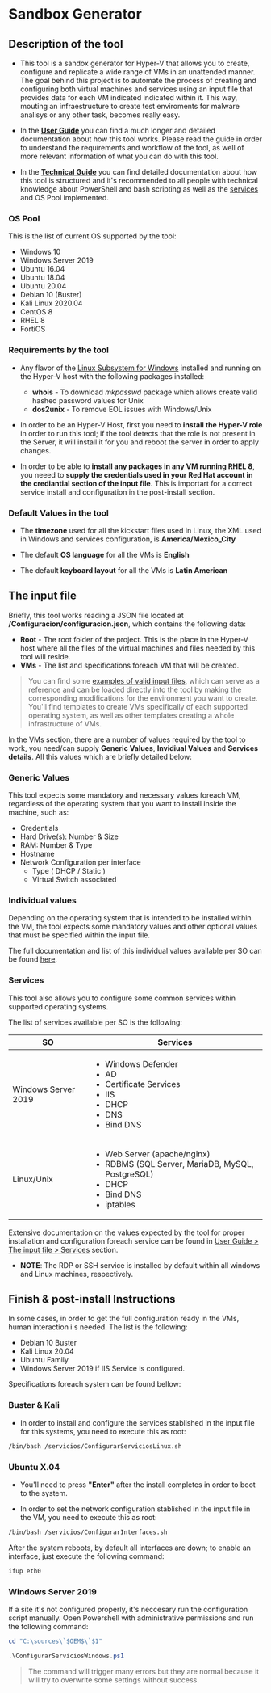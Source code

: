 # Sandbox Generator

## Description of the tool

* This tool is a sandox generator for Hyper-V that allows you to create, configure and replicate a wide range of VMs in an unattended manner. The goal behind this project is to automate the process of creating and configuring both virtual machines and services using an input file that provides data for each VM indicated indicated within it. This way, mouting an infraestructure to create test enviroments for malware analisys or any other task, becomes really easy.

* In the **[User Guide]** you can find a much longer and detailed documentation about how this tool works. Please read the guide in order to understand the requirements and workflow of the tool, as well of more relevant information of what you can do with this tool.

* In the **[Technical Guide]** you can find detailed documentation about how this tool is structured and it's recommended to all people with technical knowledge about PowerShell and bash scripting as well as the [services] and OS Pool implemented.

### OS Pool

This is the list of current OS supported by the tool:

* Windows 10
* Windows Server 2019
* Ubuntu 16.04 
* Ubuntu 18.04 
* Ubuntu 20.04 
* Debian 10 (Buster)
* Kali Linux 2020.04
* CentOS 8
* RHEL 8
* FortiOS

### Requirements by the tool

* Any flavor of the [Linux Subsystem for Windows] installed and running on the Hyper-V host with the following packages installed:

    - **whois** - To download *mkpasswd* package which allows create valid hashed password values for Unix
    - **dos2unix** - To remove EOL issues with Windows/Unix

* In order to be an Hyper-V Host, first you need to **install the Hyper-V role** in order to run this tool; if the tool detects that the role is not present in the Server, it will install it for you and reboot the server in order to apply changes.

* In order to be able to **install any packages in any VM running RHEL 8**, you neeed to **supply the credentials used in your Red Hat account in the crediantial section of the input file**. This is importart for a correct service install and configuration in the post-install section.


### Default Values in the tool

* The **timezone** used for all the kickstart files used in Linux, the XML used in Windows and services configuration, is **America/Mexico_City**

* The default **OS language** for all the VMs is **English**

* The default **keyboard layout** for all the VMs is **Latin American**



## The input file

Briefly, this tool works reading a JSON file located at **/Configuracion/configuracion.json**, which contains the following data:

* **Root** - The root folder of the project. This is the place in the Hyper-V host where all the files of the virtual machines and files needed by this tool will reside.
* **VMs** - The list and specifications foreach VM that will be created.

> You can find some [examples of valid input files], which can serve as a reference and can be loaded directly into the tool by making the corresponding modifications for the environment you want to create. 
> You'll find templates to create VMs specifically of each supported operating system, as well as other templates creating a whole infrastructure of VMs.

In the VMs section, there are a number of values required by the tool to work, you need/can supply **Generic Values**, **Invidiual Values** and **Services details**. All this values which are briefly detailed below:

### Generic Values

This tool expects some mandatory and necessary values foreach VM, regardless of the operating system that you want to install inside the machine, such as:

* Credentials
* Hard Drive(s): Number & Size  
* RAM: Number & Type 
* Hostname
* Network Configuration per interface
    * Type ( DHCP / Static )
    * Virtual Switch associated

### Individual values

Depending on the operating system that is intended to be installed within the VM, the tool expects some mandatory values and other optional values that must be specified within the input file.

The full documentation and list of this individual values available per SO can be found [here].

### Services 

This tool also allows you to configure some common services within supported operating systems.

The list of services available per SO is the following:

| SO | Services |
| ------ | ------ |
| Windows Server 2019 |  <ul><li>Windows Defender</li><li>AD</li><li>Certificate Services</li><li>IIS</li><li>DHCP</li><li>DNS</li><li>Bind DNS</li></ul> |
| Linux/Unix | <ul><li>Web Server (apache/nginx)</li><li>RDBMS (SQL Server, MariaDB, MySQL, PostgreSQL)</li><li>DHCP</li><li>Bind DNS</li><li>iptables</li></ul> |

Extensive documentation on the values expected by the tool for proper installation and configuration foreach service can be found in [User Guide > The input file > Services] section.

* **NOTE**: The RDP or SSH service is installed by default within all windows and Linux machines, respectively.


## Finish & post-install Instructions

In some cases, in order to get the full configuration ready in the VMs, human interaction i
s needed. The list is the following:

* Debian 10 Buster
* Kali Linux 20.04
* Ubuntu Family
* Windows Server 2019 if IIS Service is configured.

Specifications foreach system can be found bellow:

### Buster & Kali

*  In order to install and configure the services stablished in the input file for this systems, you need to execute this as root:

```sh
/bin/bash /servicios/ConfigurarServiciosLinux.sh
```

### Ubuntu X.04

* You'll need to press **"Enter"** after the install completes in order to boot to the system.

* In order to set the network configuration stablished in the input file in the VM, you need to execute this as root:

```sh
/bin/bash /servicios/ConfigurarInterfaces.sh
```

After the system reboots, by default all interfaces are down; to enable an interface, just execute the following command:

```sh
ifup eth0
```

### Windows Server 2019

If a site it's not configured properly, it's neccesary run the configuration script manually. Open Powershell with administrative permissions and run the following command:

```Powershell
cd "C:\sources\`$OEM$\`$1" 

.\ConfigurarServiciosWindows.ps1
```

> The command will trigger many errors but they are normal because it will try to overwrite some settings without success.

[here]: <https://docs.google.com/spreadsheets/d/13qQsPp08ocH_j-whSafJKate7DskU9h4aBCn-lr3qTU/edit#gid=0s>
[Linux Subsystem for Windows]: <https://docs.microsoft.com/en-us/windows/wsl/install-win10> 
[examples of valid input files]: <./Configuracion/Plantillas>
[User Guide > The input file > Services]: <./recursos/UserGuide#the-input-file>
[User Guide]: <./recursos/UserGuide>
[services]: <#services>
[Technical Guide]: <./recursos/TechnicalGuide>
